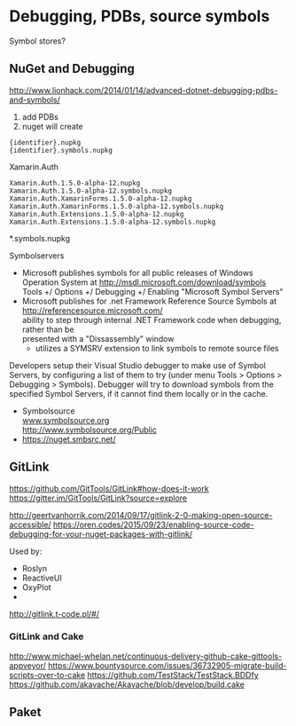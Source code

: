 # Debugging, PDBs, source symbols

Symbol stores?


## NuGet and Debugging 

http://www.lionhack.com/2014/01/14/advanced-dotnet-debugging-pdbs-and-symbols/


1.   add PDBs
2.   nuget will create       

    {identifier}.nupkg
    {identifier}.symbols.nupkg

Xamarin.Auth

    Xamarin.Auth.1.5.0-alpha-12.nupkg
    Xamarin.Auth.1.5.0-alpha-12.symbols.nupkg
    Xamarin.Auth.XamarinForms.1.5.0-alpha-12.nupkg
    Xamarin.Auth.XamarinForms.1.5.0-alpha-12.symbols.nupkg
    Xamarin.Auth.Extensions.1.5.0-alpha-12.nupkg
    Xamarin.Auth.Extensions.1.5.0-alpha-12.symbols.nupkg

*.symbols.nupkg

Symbolservers

*   Microsoft publishes symbols for all public releases of Windows Operation System at 
    http://msdl.microsoft.com/download/symbols      
    Tools +/ Options +/ Debugging +/ Enabling "Microsoft Symbol Servers"        
*   Microsoft publishes for .net Framework Reference Source Symbols at 
    http://referencesource.microsoft.com/       
    ability to step through internal .NET Framework code when debugging, rather than be         
    presented with a "Dissassembly" window
    *   utilizes a SYMSRV extension to link symbols to remote source files

Developers setup their Visual Studio debugger to make use of Symbol Servers, by configuring 
a list of them to try (under menu Tools > Options > Debugging > Symbols). Debugger will try 
to download symbols from the specified Symbol Servers, if it cannot find them locally or 
in the cache.



*   Symbolsource        
    www.symbolsource.org        
    http://www.symbolsource.org/Public      
*   https://nuget.smbsrc.net/


## GitLink

https://github.com/GitTools/GitLink#how-does-it-work
https://gitter.im/GitTools/GitLink?source=explore

http://geertvanhorrik.com/2014/09/17/gitlink-2-0-making-open-source-accessible/
https://oren.codes/2015/09/23/enabling-source-code-debugging-for-your-nuget-packages-with-gitlink/

Used by:

*   Roslyn
*   ReactiveUI
*   OxyPlot
*   

http://gitlink.t-code.pl/#/
### GitLink and Cake



http://www.michael-whelan.net/continuous-delivery-github-cake-gittools-appveyor/
https://www.bountysource.com/issues/36732905-migrate-build-scripts-over-to-cake
https://github.com/TestStack/TestStack.BDDfy
https://github.com/akavache/Akavache/blob/develop/build.cake




## Paket

